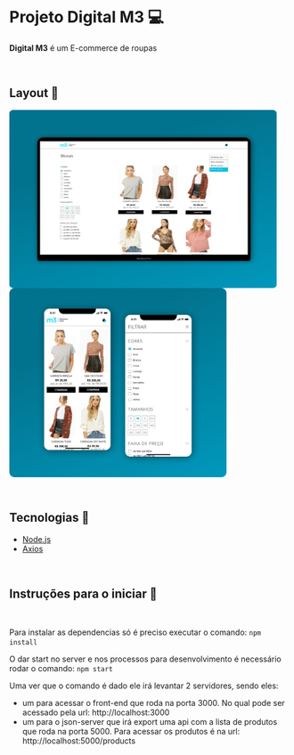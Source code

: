 
# Projeto Digital M3 :computer: 
<p><strong>Digital M3</strong> é um E-commerce de roupas</p>


&nbsp;

## Layout :bookmark:
  <img src="https://github.com/ItamarJoire/desenvoldevor-m3-vtex/blob/master/desktop.png" align="left" width="480" height="320">
  <img src="https://github.com/ItamarJoire/desenvoldevor-m3-vtex/blob/master/display-mobile.png"  align="center" width="390" height="340">
  
  
  &nbsp;
  
  ## Tecnologias	:toolbox:
  
* [Node.js](https://nodejs.org/en/)
* [Axios](https://expressjs.com/pt-br/)


&nbsp;


## Instruções para o iniciar :rocket:


 &nbsp;

Para instalar as dependencias só é preciso executar o comando: `npm install`

O dar start no server e nos processos para desenvolvimento é necessário rodar o comando: `npm start`

Uma ver que o comando é dado ele irá levantar 2 servidores, sendo eles:
 - um para acessar o front-end que roda na porta 3000. No qual pode ser acessado pela url: http://localhost:3000
 - um para o json-server que irá export uma api com a lista de produtos que roda na porta 5000. Para acessar os produtos é na url:  http://localhost:5000/products


